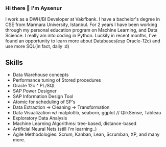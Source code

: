  ### Hi there 👋 I'm Aysenur

I work as a DWH/BI Developer at Vakıfbank. I have a bachelor's degree in CSE from Marmara University, Istanbul. 
For 2 years I have been working through my personal education program on Machine Learning, and Data Science. 
I really am into coding in Python. Luckily in recent months, I've found an opportunity to learn more 
about Databases(esp Oracle-12c) and use more SQL(in fact, daily :d) 

## Skills 

- Data Warehouse concepts
- Performance tuning of Stored procedures 
- Oracle 12c ^ PL/SQL 
- SAP Power Designer
- SAP Information Design Tool
- Atomic for scheduling of SP's
- Data Extraction -> Cleaning -> Transformation
- Data Visualization w/ matplotlib, seaborn, ggplot // QlikSense, Tableau
- Exploratory Data Analysis
- Machine Learning Algorithms: tree-based, distance-based
- Artificial Neural Nets (still I'm learning..)
- Agile Methodologies: Scrum, Kanban, Lean, Scrumban, XP, and many more. 




